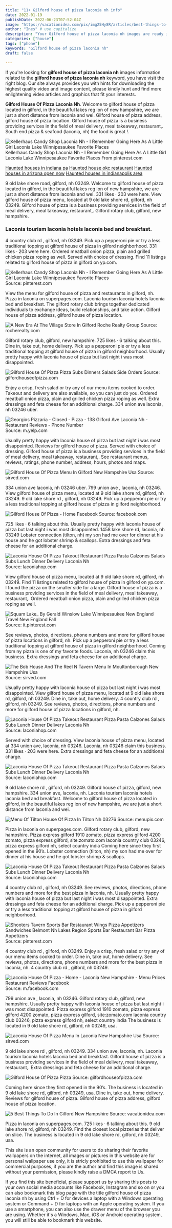 ```yaml
---
title: "11+ Gilford house of pizza laconia nh info"
date: 2022-01-19
publishDate: 2022-06-23T07:52:04Z
image: "https://vacationidea.com/pix/img25Hy8R/articles/best-things-to-do-in-gilford-nh_t5.jpg"
author: "Ines" # use capitalize
description: "Your Gilford house of pizza laconia nh images are ready in this website. Gilford house of pizza laconia nh are a topic that is being searched for and liked by netizens now. You can Download the Gilford house of pizza laconia nh files here. Download all free photos and vectors."
categories: ["house"]
tags: ["phone"]
keywords: "Gilford house of pizza laconia nh"
draft: false

---
```


If you're looking for **gilford house of pizza laconia nh** images information related to the **gilford house of pizza laconia nh** keyword, you have visit the right  blog.  Our site always  provides you with  hints  for downloading  the highest  quality video and image  content, please kindly hunt and find more enlightening video articles and graphics  that fit your interests.

**Gilford House Of Pizza Laconia Nh**. Welcome to gilford house of pizza located in gilford, in the beautiful lakes reg ion of new hampshire, we are just a short distance from laconia and wei. Gilford house of pizza address, gilford house of pizza location. Gilford house of pizza is a business providing services in the field of meal delivery, meal takeaway, restaurant,. South end pizza &amp; seafood (laconia, nh) the food is great !.

![Kellerhaus Candy Shop Laconia Nh - I Remember Going Here As A Little Girl Laconia Lake Winnipesaukee Favorite Places](https://i.pinimg.com/originals/4e/84/32/4e8432c56e217a3424f864f2f540d497.jpg "Kellerhaus Candy Shop Laconia Nh - I Remember Going Here As A Little Girl Laconia Lake Winnipesaukee Favorite Places")
Kellerhaus Candy Shop Laconia Nh - I Remember Going Here As A Little Girl Laconia Lake Winnipesaukee Favorite Places From pinterest.com

[Haunted houses in indiana pa](/haunted-houses-in-indiana-pa/)
[Haunted house okc restaurant](/haunted-house-okc-restaurant/)
[Haunted houses in arizona open now](/haunted-houses-in-arizona-open-now/)
[Haunted houses in indianapolis area](/haunted-houses-in-indianapolis-area/)

9 old lake shore road, gilford, nh 03249. Welcome to gilford house of pizza located in gilford, in the beautiful lakes reg ion of new hampshire, we are just a short distance from laconia and wei. 331 likes · 203 were here. View gilford house of pizza menu, located at 9 old lake shore rd, gilford, nh 03249. Gilford house of pizza is a business providing services in the field of meal delivery, meal takeaway, restaurant,. Gilford rotary club, gilford, new hampshire.

### Laconia tourism laconia hotels laconia bed and breakfast.

4 country club rd , gilford, nh 03249. Pick up a pepperoni pie or try a less traditional topping at gilford house of pizza in gilford neighborhood. 331 likes · 203 were here. Ordered meatball onion pizza, plain and grilled chicken pizza roping as well. Served with choice of dressing. Find 11 listings related to gilford house of pizza in gilford on yp.com.


![Kellerhaus Candy Shop Laconia Nh - I Remember Going Here As A Little Girl Laconia Lake Winnipesaukee Favorite Places](https://i.pinimg.com/originals/4e/84/32/4e8432c56e217a3424f864f2f540d497.jpg "Kellerhaus Candy Shop Laconia Nh - I Remember Going Here As A Little Girl Laconia Lake Winnipesaukee Favorite Places")
Source: pinterest.com

View the menu for gilford house of pizza and restaurants in gilford, nh. Pizza in laconia on superpages.com. Laconia tourism laconia hotels laconia bed and breakfast. The gilford rotary club brings together dedicated individuals to exchange ideas, build relationships, and take action. Gilford house of pizza address, gilford house of pizza location.

![A New Era At The Village Store In Gilford Roche Realty Group](https://rocherealty.com/wp-content/uploads/elementor/thumbs/2018-10-12-VIllage-Store-in-Gilford-oav5rhoaffwswanyrq8932yctba4101nolnugfazbs.jpg "A New Era At The Village Store In Gilford Roche Realty Group")
Source: rocherealty.com

Gilford rotary club, gilford, new hampshire. 725 likes · 6 talking about this. Dine in, take out, home delivery. Pick up a pepperoni pie or try a less traditional topping at gilford house of pizza in gilford neighborhood. Usually pretty happy with laconia house of pizza but last night i was most disappointed.

![Gilford House Of Pizza Pizza Subs Dinners Salads Side Orders](https://lirp.cdn-website.com/9dc28497/dms3rep/multi/opt/GREEK_PIZZA1-fa5d3bc6-396w.jpg "Gilford House Of Pizza Pizza Subs Dinners Salads Side Orders")
Source: gilfordhouseofpizza.com

Enjoy a crisp, fresh salad or try any of our menu items cooked to order. Takeout and delivery are also available, so you can just do you. Ordered meatball onion pizza, plain and grilled chicken pizza roping as well. Extra dressings and feta cheese for an additional charge. 334 union ave laconia, nh 03246 uber.

![Georgios Pizzaria - Closed - Pizza - 138 Gilford Ave Laconia Nh - Restaurant Reviews - Phone Number](https://s3-media0.fl.yelpcdn.com/bphoto/M4kXjgEFf9nMz-feE1_rHw/348s.jpg "Georgios Pizzaria - Closed - Pizza - 138 Gilford Ave Laconia Nh - Restaurant Reviews - Phone Number")
Source: m.yelp.com

Usually pretty happy with laconia house of pizza but last night i was most disappointed. Reviews for gilford house of pizza. Served with choice of dressing. Gilford house of pizza is a business providing services in the field of meal delivery, meal takeaway, restaurant,. See restaurant menus, reviews, ratings, phone number, address, hours, photos and maps.

![Gilford House Of Pizza Menu In Gilford New Hampshire Usa](https://d6ozfheqtj1tz.cloudfront.net/ChIJ7ezVM882s0wRwtpldL8y_j4/5badff4fcdfe5.jpg "Gilford House Of Pizza Menu In Gilford New Hampshire Usa")
Source: sirved.com

334 union ave laconia, nh 03246 uber. 799 union ave , laconia, nh 03246. View gilford house of pizza menu, located at 9 old lake shore rd, gilford, nh 03249. 9 old lake shore rd , gilford, nh 03249. Pick up a pepperoni pie or try a less traditional topping at gilford house of pizza in gilford neighborhood.

![Gilford House Of Pizza - Home Facebook](https://lookaside.fbsbx.com/lookaside/crawler/media/?media_id=1487521001481522 "Gilford House Of Pizza - Home Facebook")
Source: facebook.com

725 likes · 6 talking about this. Usually pretty happy with laconia house of pizza but last night i was most disappointed. 1458 lake shore rd, laconia, nh 03249 Lobster connection (tilton, nh) my son had me over for dinner at his house and he got lobster shrimp &amp; scallops. Extra dressings and feta cheese for an additional charge.

![Laconia House Of Pizza Takeout Restaurant Pizza Pasta Calzones Salads Subs Lunch Dinner Delivery Laconia Nh](https://www.laconiahop.com/images/web_7695.jpg "Laconia House Of Pizza Takeout Restaurant Pizza Pasta Calzones Salads Subs Lunch Dinner Delivery Laconia Nh")
Source: laconiahop.com

View gilford house of pizza menu, located at 9 old lake shore rd, gilford, nh 03249. Find 11 listings related to gilford house of pizza in gilford on yp.com. I found the pizza on the smaller side for a large. Gilford house of pizza is a business providing services in the field of meal delivery, meal takeaway, restaurant,. Ordered meatball onion pizza, plain and grilled chicken pizza roping as well.

![Squam Lake_ By Gerald Winslow Lake Winnipesaukee New England Travel New England Fall](https://i.pinimg.com/originals/b4/86/c1/b486c1bdae4d51b856e4f2fe0404f1ae.jpg "Squam Lake_ By Gerald Winslow Lake Winnipesaukee New England Travel New England Fall")
Source: it.pinterest.com

See reviews, photos, directions, phone numbers and more for gilford house of pizza locations in gilford, nh. Pick up a pepperoni pie or try a less traditional topping at gilford house of pizza in gilford neighborhood. Coming from ny pizza is one of my favorite foods. Laconia, nh 03246 claim this business. Extra dressings and feta cheese for an additional charge.

![The Bob House And The Reel N Tavern Menu In Moultonborough New Hampshire Usa](https://d6ozfheqtj1tz.cloudfront.net/ChIJxz9kqZpAs0wRGbk8jeq723k/5b37414fd4510.jpg "The Bob House And The Reel N Tavern Menu In Moultonborough New Hampshire Usa")
Source: sirved.com

Usually pretty happy with laconia house of pizza but last night i was most disappointed. View gilford house of pizza menu, located at 9 old lake shore rd, gilford, nh 03249. Dine in, take out, home delivery. 4 country club rd , gilford, nh 03249. See reviews, photos, directions, phone numbers and more for gilford house of pizza locations in gilford, nh.

![Laconia House Of Pizza Takeout Restaurant Pizza Pasta Calzones Salads Subs Lunch Dinner Delivery Laconia Nh](https://www.laconiahop.com/images/1.jpg "Laconia House Of Pizza Takeout Restaurant Pizza Pasta Calzones Salads Subs Lunch Dinner Delivery Laconia Nh")
Source: laconiahop.com

Served with choice of dressing. View laconia house of pizza menu, located at 334 union ave, laconia, nh 03246. Laconia, nh 03246 claim this business. 331 likes · 203 were here. Extra dressings and feta cheese for an additional charge.

![Laconia House Of Pizza Takeout Restaurant Pizza Pasta Calzones Salads Subs Lunch Dinner Delivery Laconia Nh](https://www.laconiahop.com/images/2.jpg "Laconia House Of Pizza Takeout Restaurant Pizza Pasta Calzones Salads Subs Lunch Dinner Delivery Laconia Nh")
Source: laconiahop.com

9 old lake shore rd , gilford, nh 03249. Gilford house of pizza, gilford, new hampshire. 334 union ave, laconia, nh. Laconia tourism laconia hotels laconia bed and breakfast. Welcome to gilford house of pizza located in gilford, in the beautiful lakes reg ion of new hampshire, we are just a short distance from laconia and wei.

![Menu Of Tilton House Of Pizza In Tilton Nh 03276](https://www.menupix.com/menu_img/20190130288047_01.jpg "Menu Of Tilton House Of Pizza In Tilton Nh 03276")
Source: menupix.com

Pizza in laconia on superpages.com. Gilford rotary club, gilford, new hampshire. Pizza express gilford 1910 zomato, pizza express gilford 4200 zomato, pizza express gilford, site:zomato.com laconia country club 03246, pizza express gilford nh, select country india Coming here since they first opened in the 90’s. Lobster connection (tilton, nh) my son had me over for dinner at his house and he got lobster shrimp &amp; scallops.

![Laconia House Of Pizza Takeout Restaurant Pizza Pasta Calzones Salads Subs Lunch Dinner Delivery Laconia Nh](https://www.laconiahop.com/images/logo.jpg "Laconia House Of Pizza Takeout Restaurant Pizza Pasta Calzones Salads Subs Lunch Dinner Delivery Laconia Nh")
Source: laconiahop.com

4 country club rd , gilford, nh 03249. See reviews, photos, directions, phone numbers and more for the best pizza in laconia, nh. Usually pretty happy with laconia house of pizza but last night i was most disappointed. Extra dressings and feta cheese for an additional charge. Pick up a pepperoni pie or try a less traditional topping at gilford house of pizza in gilford neighborhood.

![Shooters Tavern Sports Bar Restaurant Wings Pizza Appetizers Sandwiches Belmont Nh Lakes Region Sports Bar Restaurant Bar Pizza Appetizers](https://i.pinimg.com/564x/6f/9e/2c/6f9e2cfb220b9e0c3e081e366d8dfed9--appetizer-sandwiches-pizza-appetizers.jpg "Shooters Tavern Sports Bar Restaurant Wings Pizza Appetizers Sandwiches Belmont Nh Lakes Region Sports Bar Restaurant Bar Pizza Appetizers")
Source: pinterest.com

4 country club rd , gilford, nh 03249. Enjoy a crisp, fresh salad or try any of our menu items cooked to order. Dine in, take out, home delivery. See reviews, photos, directions, phone numbers and more for the best pizza in laconia, nh. 4 country club rd , gilford, nh 03249.

![Laconia House Of Pizza - Home - Laconia New Hampshire - Menu Prices Restaurant Reviews Facebook](https://lookaside.fbsbx.com/lookaside/crawler/media/?media_id=10161174558514546 "Laconia House Of Pizza - Home - Laconia New Hampshire - Menu Prices Restaurant Reviews Facebook")
Source: m.facebook.com

799 union ave , laconia, nh 03246. Gilford rotary club, gilford, new hampshire. Usually pretty happy with laconia house of pizza but last night i was most disappointed. Pizza express gilford 1910 zomato, pizza express gilford 4200 zomato, pizza express gilford, site:zomato.com laconia country club 03246, pizza express gilford nh, select country india The business is located in 9 old lake shore rd, gilford, nh 03249, usa.

![Laconia House Of Pizza Menu In Laconia New Hampshire Usa](https://d6ozfheqtj1tz.cloudfront.net/ChIJ_70UwhU0s0wRMvT5BcnUXkk/6085e807b2fa6.jpg "Laconia House Of Pizza Menu In Laconia New Hampshire Usa")
Source: sirved.com

9 old lake shore rd , gilford, nh 03249. 334 union ave, laconia, nh. Laconia tourism laconia hotels laconia bed and breakfast. Gilford house of pizza is a business providing services in the field of meal delivery, meal takeaway, restaurant,. Extra dressings and feta cheese for an additional charge.

![Gilford House Of Pizza Pizza](https://lirp.cdn-website.com/9dc28497/dms3rep/multi/opt/PIZZA+6-640w.jpg "Gilford House Of Pizza Pizza")
Source: gilfordhouseofpizza.com

Coming here since they first opened in the 90’s. The business is located in 9 old lake shore rd, gilford, nh 03249, usa. Dine in, take out, home delivery. Reviews for gilford house of pizza. Gilford house of pizza address, gilford house of pizza location.

![5 Best Things To Do In Gilford New Hampshire](https://vacationidea.com/pix/img25Hy8R/articles/best-things-to-do-in-gilford-nh_t5.jpg "5 Best Things To Do In Gilford New Hampshire")
Source: vacationidea.com

Pizza in laconia on superpages.com. 725 likes · 6 talking about this. 9 old lake shore rd, gilford, nh 03249. Find the closest local pizzerias that deliver on slice. The business is located in 9 old lake shore rd, gilford, nh 03249, usa.

This site is an open community for users to do sharing their favorite wallpapers on the internet, all images or pictures in this website are for personal wallpaper use only, it is stricly prohibited to use this wallpaper for commercial purposes, if you are the author and find this image is shared without your permission, please kindly raise a DMCA report to Us.

If you find this site beneficial, please support us by sharing this posts to your own social media accounts like Facebook, Instagram and so on or you can also bookmark this blog page with the title gilford house of pizza laconia nh by using Ctrl + D for devices a laptop with a Windows operating system or Command + D for laptops with an Apple operating system. If you use a smartphone, you can also use the drawer menu of the browser you are using. Whether it's a Windows, Mac, iOS or Android operating system, you will still be able to bookmark this website.
